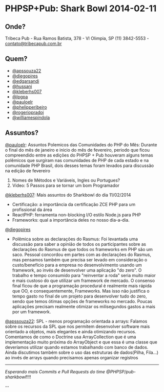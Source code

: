 PHPSP+Pub: Shark Bowl 2014-02-11
================================


Onde?
-----

Tribeca Pub - Rua Ramos Batista, 378 - Vl Olimpia, SP (11) 3842-5553 - contato@tribecapub.com.br


Quem?
-----

- [@apssouza22]
- [@diegopires]
- [@edgarsandi]
- [@hussani]
- [@kleberhs007]
- [@lpgpa]
- [@pauloelr]
- [@phelipperibeiro]
- [@rogeriopradoj]
- [@williamespindola]



Assuntos?
---------

[@pauloelr]: Assuntos Polemicos das Comunidades do PHP do Mês:
Durante o final do mês de janeiro e inicio do mês de fevereiro, periodo que ficou compreendido
entre as edições do PHPSP + Pub houveram alguns temas polêmicos que surgiram nas comunidades de PHP
de cada estado e na comunidade PHP Brasil, dois desses temas foram levados para discussão na edição
de fevereiro

1. Nomes de Métodos e Variáveis, Ingles ou Portugues?
2. Video: 5 Passos para se tornar um bom Programador

[@kleberhs007]: Mais assuntos do Sharkbowl do dia 11/02/2014
- Certificação: a importância da certificação ZCE PHP para um profissional da área
- ReactPHP: ferramenta non-blocking I/O estilo Node.js para PHP
- Frameworks: qual a importância deles no nosso dia-a-dia. 

[@diegopires]
- Polêmica sobre as declarações do Rasmus:
  Foi levantada uma discussão para saber a opinião de todos os participantes sobre as declarações do Rasmus de que todos os frameworks em PHP são um saco.
  Pessoal concordou em partes com as declarações do Rasmus, mas pensamos também que precisa ser levado em consideração o custo/benefício para a empresa no desenvolvimento usando um framework, ao invés de desenvolver uma aplicação "do zero". O trabalho e tempo consumido para "reinventar a roda" seria muito maior e mais custoso do que utilizar um framework de mercado.
  O consenso final ficou de que a programação procedural é realmente mais rápida que OO, e consequentemente, Frameworks. Mas isso não justifica o tempo gasto no final de um projeto para desenvolver tudo do zero, sendo que temos ótimas opções de frameworks no mercado. Poucas aplicações precisam realmente otimizar os milisegundos gastos a mais por um framework. 

[@apssouza22]: SPL - menos programação orientada a arrays:
Falamos sobre os recursos da SPL que nos permitem desenvolver software mais orientado a objetos, mais elegantes e ainda otimizando recursos.
Comentamos de como o Doctrine usa ArrayCollection que é uma implementação muito próxima do ArrayObject e que essa é uma classe que deveríamos
utilizar quando estamos trabalhando com banco de dados.
Ainda discutimos também sobre o uso das estruturas de dados(Pilha, Fila...) ao invés de arrays quando precisamos apenas organizar registros





---

*Esperando mais Commits e Pull Requests do time @PHPSP/pub-sharkbowl*!!!!



--

[@apssouza22]: https://github.com/apssouza22
[@diegopires]: https://github.com/diegocpires
[@edgarsandi]: https://github.com/edgarsandi
[@hussani]: https://github.com/hussani
[@kleberhs007]: https://github.com/kleberhs007
[@lpgpa]: https://github.com/lpgpa
[@pauloelr]: https://github.com/pauloelr
[@phelipperibeiro]: https://github.com/phelipperibeiro
[@rogeriopradoj]: https://github.com/rogeriopradoj
[@williamespindola]: https://github.com/williamespindola

